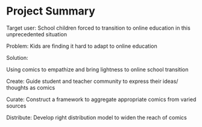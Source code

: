 # Project Summary

Target user: School children forced to transition to online education in this unprecedented situation

Problem: Kids are finding it hard to adapt to online education<br />



Solution:

Using comics to empathize and bring lightness to online school transition

Create: Guide student and teacher community to express their ideas/ thoughts as comics

Curate: Construct a framework to aggregate appropriate comics from varied sources

Distribute: Develop right distribution model to widen the reach of comics
